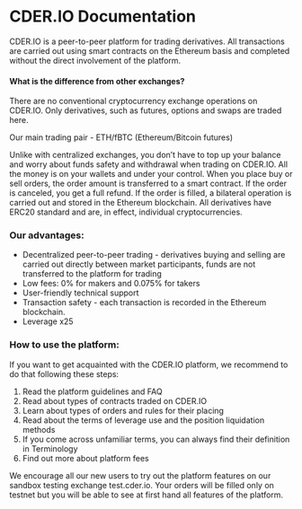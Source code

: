 # CDER.IO Documentation

CDER.IO is a peer-to-peer platform for trading derivatives. All transactions are carried out using smart contracts on the Ethereum basis and completed without the direct involvement of the platform. 

 

#### What is the difference from other exchanges?

There are no conventional cryptocurrency exchange operations on CDER.IO. Only derivatives, such as futures, options and swaps are traded here. 

Our main trading pair - ETH/fBTC (Ethereum/Bitcoin futures)

Unlike with centralized exchanges, you don’t have to top up your balance and worry about funds safety and withdrawal when trading on CDER.IO. All the money is on your wallets and under your control. 
When you place buy or sell orders, the order amount is transferred to a smart contract. If the order is canceled, you get a full refund. If the order is filled, a bilateral operation is carried out and stored in the Ethereum blockchain. All derivatives have ERC20 standard and are, in effect, individual cryptocurrencies.

 

### Our advantages:
<ul>
<li>Decentralized peer-to-peer trading - derivatives buying and selling are carried out directly between market participants, funds are not transferred to the platform for trading</li>
<li>Low fees: 0% for makers and 0.075% for takers</li>
<li>User-friendly technical support</li>
<li>Transaction safety - each transaction is recorded in the Ethereum blockchain.</li>
<li>Leverage x25</li>
</ul>

### How to use the platform:

If you want to get acquainted with the CDER.IO platform, we recommend to do that following these steps:

1. Read the platform guidelines and FAQ
2. Read about types of contracts traded on CDER.IO
3. Learn about types of orders and rules for their placing
4. Read about the terms of leverage use and the position liquidation methods
5. If you come across unfamiliar terms, you can always find their definition in Terminology
6. Find out more about platform fees

We encourage all our new users to try out the platform features on our sandbox testing exchange test.cder.io. Your orders will be filled only on testnet but you will be able to see at first hand all features of the platform. 
